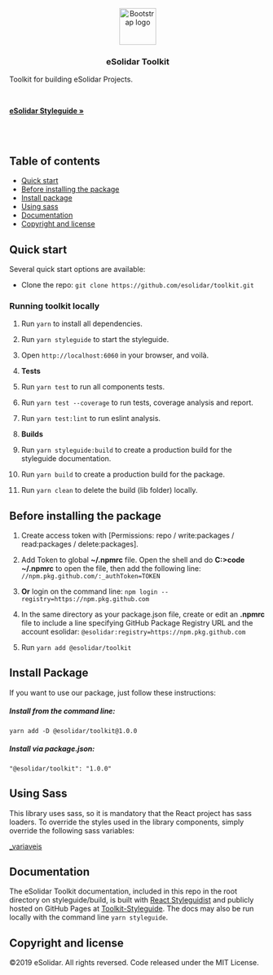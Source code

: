 
<p  align="center">

<a  href="https://github.com/esolidar/toolkit/packages/83065">

<img  src="https://www.esolidar.com/images/login-logo-top.png"  alt="Bootstrap logo"  width="72"  height="72">

</a>

</p>

  

<h3  align="center">eSolidar Toolkit</h3>

  

<p  align="center">

Toolkit for building eSolidar Projects.

<br>

<a  href="https://htmlpreview.github.io/?https://github.com/esolidar/toolkit-styleguide/blob/master/index.html"><strong>eSolidar Styleguide »</strong></a>

<br>

<br>

</p>

  
  

## Table of contents

  

-  [Quick start](#quick-start)
-  [Before installing the package](#before-installing-the-package)
-  [Install package](#install-package)
-  [Using sass](#using-sass)
-  [Documentation](#documentation)
-  [Copyright and license](#copyright-and-license)

  
  

## Quick start

  

Several quick start options are available:

  

- Clone the repo: `git clone https://github.com/esolidar/toolkit.git`

  

### Running toolkit locally

  

1. Run `yarn` to install all dependencies.

2. Run `yarn styleguide` to start the styleguide.

3. Open `http://localhost:6060` in your browser, and voilà.

4.  **Tests**

5. Run `yarn test` to run all components tests.

6. Run `yarn test --coverage` to run tests, coverage analysis and report.

7. Run `yarn test:lint` to run eslint analysis.

8.  **Builds**

9. Run `yarn styleguide:build` to create a production build for the styleguide documentation.

10. Run `yarn build` to create a production build for the package.

11. Run `yarn clean` to delete the build (lib folder) locally.

  
  

## Before installing the package

  

1. Create access token with [Permissions: repo / write:packages / read:packages / delete:packages].

2. Add Token to global **~/.npmrc** file. Open the shell and do **C:>code ~/.npmrc** to open the file, then add the following line: `//npm.pkg.github.com/:_authToken=TOKEN`

3.  **Or** login on the command line: `npm login --registry=https://npm.pkg.github.com`

4. In the same directory as your package.json file, create or edit an **.npmrc** file to include a line specifying GitHub Package Registry URL and the account esolidar: `@esolidar:registry=https://npm.pkg.github.com`

5. Run `yarn add @esolidar/toolkit`

  
  

## Install Package

  
If you want to use our package, just follow these instructions:

  

##### Install from the command line:

`yarn add -D @esolidar/toolkit@1.0.0`

  

##### Install via package.json:

`"@esolidar/toolkit": "1.0.0"`

  
  ## Using Sass

This library uses sass, so it is mandatory that the React project has sass loaders.
To override the styles used in the library components, simply override the following sass variables:
  
[_variaveis](This%20library%20uses%20sass,%20so%20it%20is%20mandatory%20that%20the%20React%20project%20has%20its%20loaders.%20To%20override%20the%20styles%20used%20in%20the%20library%20components,%20simply%20override%20the%20following%20sass%20variables:)

## Documentation

The eSolidar Toolkit documentation, included in this repo in the root directory on styleguide/build, is built with [React Styleguidist](https://react-styleguidist.js.org/) and publicly hosted on GitHub Pages at [Toolkit-Styleguide](https://htmlpreview.github.io/?https://github.com/esolidar/toolkit-styleguide/blob/master/index.html). The docs may also be run locally with the command line `yarn styleguide`.

  
  

## Copyright and license

©2019 eSolidar. All rights reversed.
Code released under the MIT License.